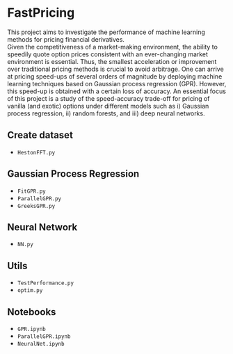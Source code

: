 # FastPricing
This project aims to investigate the performance of machine learning methods for pricing financial derivatives.  
Given the competitiveness of a market-making environment, the ability to speedily quote option prices consistent with an ever-changing market environment is essential. Thus, the smallest acceleration or improvement over traditional pricing methods is crucial to avoid arbitrage. One can arrive at pricing speed-ups of several orders of magnitude by deploying machine learning techniques based on Gaussian process regression (GPR). However, this speed-up is obtained with a certain loss of accuracy. An essential focus of this project is a study of the speed-accuracy trade-off for pricing of vanilla (and exotic) options under different models such as i) Gaussian process regression, ii) random forests, and iii) deep neural networks.

## Create dataset
- `HestonFFT.py`

## Gaussian Process Regression
- `FitGPR.py`
- `ParallelGPR.py`
- `GreeksGPR.py`

## Neural Network
- `NN.py`

## Utils
- `TestPerformance.py`
- `optim.py`

## Notebooks
- `GPR.ipynb`
- `ParallelGPR.ipynb`
- `NeuralNet.ipynb`
